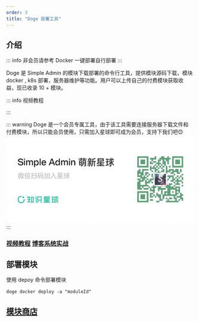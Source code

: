 ```yaml
---
order: 3
title: "Doge 部署工具"
---
```


## 介绍

::: info 
非会员请参考 Docker 一键部署自行部署
:::


Doge 是 Simple Admin 的模块下载部署的命令行工具，提供模块源码下载，模块 docker , k8s 部署，服务器维护等功能。用户可以上传自己的付费模块获取收益，现已收录 10 + 模块。

::: info 视频教程

<BiliBili bvid="BV1vg4y1Z7hK" />

:::


::: warning
Doge 是一个会员专属工具，由于该工具需要连接服务器下载文件和付费模块，所以只能会员使用，只需加入星球即可成为会员，支持下我们吧😊
![qrcode](/assets/planet.png)
:::

### [视频教程](https://www.bilibili.com/video/BV1vg4y1Z7hK/?share_source=copy_web&vd_source=f045c6cd68640dbfa7188638af9c7b03) [博客系统实战](https://space.bilibili.com/9872669/channel/collectiondetail?sid=2007668)

## 部署模块

使用 depoy 命令部署模块

```shell
doge docker deploy -a "moduleId"
```

## [模块商店](https://doge.ryansu.tech/store/index)